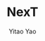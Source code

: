 ---
title: "NexT"
github: https://github.com/Simpleyyt/jekyll-theme-next
demo: https://simpleyyt.github.io/jekyll-theme-next/
author: Yitao Yao
draft: true
ssg:
  - Jekyll
cms:
  - No Cms
---